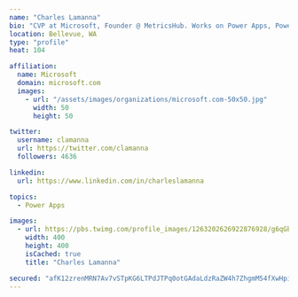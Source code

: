```yaml
---
name: "Charles Lamanna"
bio: "CVP at Microsoft, Founder @ MetricsHub. Works on Power Apps, Power Automate, Power Virtual Agent, Common Data Service and Dynamics 365."
location: Bellevue, WA
type: "profile"
heat: 104

affiliation:
  name: Microsoft
  domain: microsoft.com
  images:
    - url: "/assets/images/organizations/microsoft.com-50x50.jpg"
      width: 50
      height: 50

twitter:
  username: clamanna
  url: https://twitter.com/clamanna
  followers: 4636

linkedin:
  url: https://www.linkedin.com/in/charleslamanna

topics:
  - Power Apps

images:
  - url: https://pbs.twimg.com/profile_images/1263202626922876928/g6qGbHZ-_400x400.jpg
    width: 400
    height: 400
    isCached: true
    title: "Charles Lamanna"

secured: "afK12zrenMRN7Av7vSTpKG6LTPdJTPq0otGAdaLdzRaZW4h7ZhgmM54fXwHpi7mxyjTIc8v5i30RbAwRr0NkjCVoAoZ61tA5SH0lnqOf//Vdib4bgoFAB1m3JmURsz0rKbBeVU5JcCcN4Ceu727o+XHy5IdyzjBn+9fpX5XkI3vJEGUAT3tTK04sXssM64GgXuYkaJ7DgJRQYOHg9ivOpblhboPm4Ffs2RQ7R+5+vTcrNiC0KLJ2YuyFXkSpAB4Hw2Dds65V/PgK3WiLnPvlIShxy1Igfkvm7r9xL7Fd5H4Wn7yBvp5EjlDhDwJNXD+6SwCF40hdFzq89VlqLJFTzr5niOqySn2hOTFMojJ7nS7GxxheKi9eS6jeL97ZyH1xz4ZoIk+BVJuBqCEsB9UkL1gmc6l7OxEfOH4y4C0CHMw=;ZAsCXQf5aCoUA+4Bew01EQ=="
---
```


